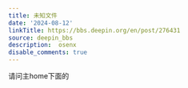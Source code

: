 ```yaml
---
title: 未知文件
date: '2024-08-12'
linkTitle: https://bbs.deepin.org/en/post/276431
source: deepin_bbs
description:  osenx 
disable_comments: true
---
```

请问主home下面的
